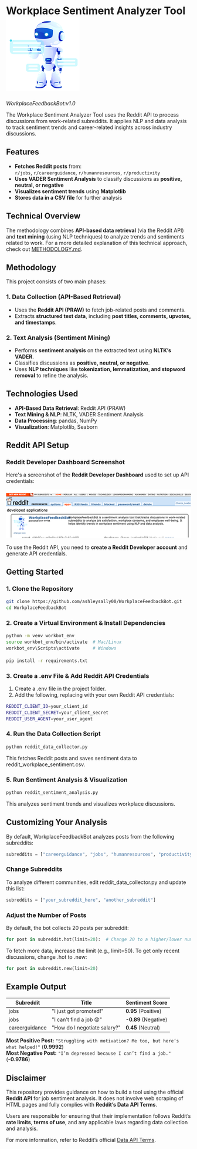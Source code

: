 
# Workplace Sentiment Analyzer Tool ![Bot Logo](https://raw.githubusercontent.com/ashleysally00/WorkplaceFeedbackBot/main/workplacebot300dpi.png)


*WorkplaceFeedbackBot:v1.0* </br>

The Workplace Sentiment Analyzer Tool uses the Reddit API to process discussions from work-related subreddits. It applies NLP and data analysis to track sentiment trends and career-related insights across industry discussions.

## Features

- **Fetches Reddit posts** from:  
  `r/jobs`, `r/careerguidance`, `r/humanresources`, `r/productivity`
- **Uses VADER Sentiment Analysis** to classify discussions as **positive, neutral, or negative**  
- **Visualizes sentiment trends** using **Matplotlib**  
- **Stores data in a CSV file** for further analysis

## **Technical Overview**  
The methodology combines **API-based data retrieval** (via the Reddit API) and **text mining** (using NLP techniques) to analyze trends and sentiments related to work. For a more detailed explanation of this technical approach, check out [METHODOLOGY.md](https://github.com/ashleysally00/workplace_sentiment_analyzer_tool/blob/main/METHODOLOGY.md).  

## **Methodology**  
This project consists of two main phases:  

### **1. Data Collection (API-Based Retrieval)**  
- Uses the **Reddit API (PRAW)** to fetch job-related posts and comments.  
- Extracts **structured text data**, including **post titles, comments, upvotes, and timestamps**.  

### **2. Text Analysis (Sentiment Mining)**  
- Performs **sentiment analysis** on the extracted text using **NLTK’s VADER**.  
- Classifies discussions as **positive, neutral, or negative**.  
- Uses **NLP techniques** like **tokenization, lemmatization, and stopword removal** to refine the analysis.  

## **Technologies Used**  
- **API-Based Data Retrieval**: Reddit API (PRAW)  
- **Text Mining & NLP**: NLTK, VADER Sentiment Analysis  
- **Data Processing**: pandas, NumPy  
- **Visualization**: Matplotlib, Seaborn  

## Reddit API Setup

### Reddit Developer Dashboard Screenshot

Here's a screenshot of the **Reddit Developer Dashboard** used to set up API credentials:

<img src="https://raw.githubusercontent.com/ashleysally00/WorkplaceFeedbackBot/main/red.png" width="580">

To use the Reddit API, you need to **create a Reddit Developer account** and generate API credentials.

## Getting Started

### 1. Clone the Repository

```sh
git clone https://github.com/ashleysally00/WorkplaceFeedbackBot.git
cd WorkplaceFeedbackBot
```

### 2. Create a Virtual Environment & Install Dependencies

```sh
python -m venv workbot_env
source workbot_env/bin/activate  # Mac/Linux
workbot_env\Scripts\activate     # Windows

pip install -r requirements.txt
```

### 3. Create a .env File & Add Reddit API Credentials

1. Create a .env file in the project folder.
2. Add the following, replacing with your own Reddit API credentials:

```sh
REDDIT_CLIENT_ID=your_client_id
REDDIT_CLIENT_SECRET=your_client_secret
REDDIT_USER_AGENT=your_user_agent
```

### 4. Run the Data Collection Script

```sh
python reddit_data_collector.py
```

This fetches Reddit posts and saves sentiment data to reddit_workplace_sentiment.csv.

### 5. Run Sentiment Analysis & Visualization

```sh
python reddit_sentiment_analysis.py
```

This analyzes sentiment trends and visualizes workplace discussions.

## Customizing Your Analysis

By default, WorkplaceFeedbackBot analyzes posts from the following subreddits:
```python
subreddits = ["careerguidance", "jobs", "humanresources", "productivity"]
```

### Change Subreddits
To analyze different communities, edit reddit_data_collector.py and update this list:

```python
subreddits = ["your_subreddit_here", "another_subreddit"]
```

### Adjust the Number of Posts
By default, the bot collects 20 posts per subreddit:

```python
for post in subreddit.hot(limit=20):  # Change 20 to a higher/lower number
```

To fetch more data, increase the limit (e.g., limit=50).
To get only recent discussions, change .hot to .new:

```python
for post in subreddit.new(limit=20)
```


## Example Output

| Subreddit       | Title                                        | Sentiment Score       |
|----------------|--------------------------------------------|----------------------|
| jobs          | "I just got promoted!"                      | **0.95** (Positive)  |
| jobs          | "I can't find a job 😞"                    | **-0.89** (Negative) |
| careerguidance | "How do I negotiate salary?"               | **0.45** (Neutral)   |

**Most Positive Post:** `"Struggling with motivation? Me too, but here’s what helped!"` (**0.9992**)  
**Most Negative Post:** `"I’m depressed because I can’t find a job."` (**-0.9786**)  

## Disclaimer
This repository provides guidance on how to build a tool using the official **Reddit API** for job sentiment analysis. It does not involve web scraping of HTML pages and fully complies with **Reddit’s Data API Terms**.  

Users are responsible for ensuring that their implementation follows Reddit’s **rate limits**, **terms of use**, and any applicable laws regarding data collection and analysis.  

For more information, refer to Reddit’s official [Data API Terms](https://www.redditinc.com/policies/data-api-terms).


